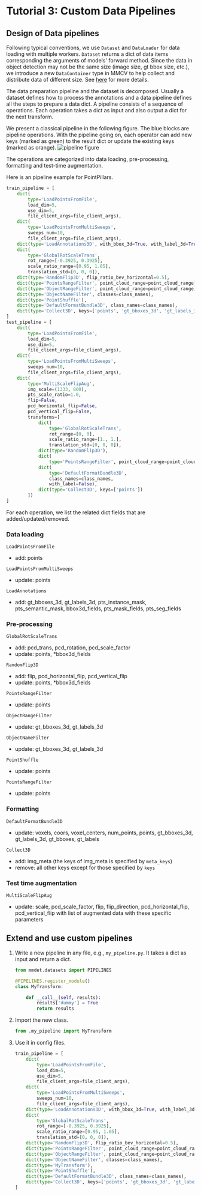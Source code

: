 # Tutorial 3: Custom Data Pipelines

## Design of Data pipelines

Following typical conventions, we use `Dataset` and `DataLoader` for data loading
with multiple workers. `Dataset` returns a dict of data items corresponding
the arguments of models' forward method.
Since the data in object detection may not be the same size (image size, gt bbox size, etc.),
we introduce a new `DataContainer` type in MMCV to help collect and distribute
data of different size.
See [here](https://github.com/open-mmlab/mmcv/blob/master/mmcv/parallel/data_container.py) for more details.

The data preparation pipeline and the dataset is decomposed. Usually a dataset
defines how to process the annotations and a data pipeline defines all the steps to prepare a data dict.
A pipeline consists of a sequence of operations. Each operation takes a dict as input and also output a dict for the next transform.

We present a classical pipeline in the following figure. The blue blocks are pipeline operations. With the pipeline going on, each operator can add new keys (marked as green) to the result dict or update the existing keys (marked as orange).
![pipeline figure](../../demo/data_pipeline.png)

The operations are categorized into data loading, pre-processing, formatting and test-time augmentation.

Here is an pipeline example for PointPillars.

```python
train_pipeline = [
    dict(
        type='LoadPointsFromFile',
        load_dim=5,
        use_dim=5,
        file_client_args=file_client_args),
    dict(
        type='LoadPointsFromMultiSweeps',
        sweeps_num=10,
        file_client_args=file_client_args),
    dict(type='LoadAnnotations3D', with_bbox_3d=True, with_label_3d=True),
    dict(
        type='GlobalRotScaleTrans',
        rot_range=[-0.3925, 0.3925],
        scale_ratio_range=[0.95, 1.05],
        translation_std=[0, 0, 0]),
    dict(type='RandomFlip3D', flip_ratio_bev_horizontal=0.5),
    dict(type='PointsRangeFilter', point_cloud_range=point_cloud_range),
    dict(type='ObjectRangeFilter', point_cloud_range=point_cloud_range),
    dict(type='ObjectNameFilter', classes=class_names),
    dict(type='PointShuffle'),
    dict(type='DefaultFormatBundle3D', class_names=class_names),
    dict(type='Collect3D', keys=['points', 'gt_bboxes_3d', 'gt_labels_3d'])
]
test_pipeline = [
    dict(
        type='LoadPointsFromFile',
        load_dim=5,
        use_dim=5,
        file_client_args=file_client_args),
    dict(
        type='LoadPointsFromMultiSweeps',
        sweeps_num=10,
        file_client_args=file_client_args),
    dict(
        type='MultiScaleFlipAug',
        img_scale=(1333, 800),
        pts_scale_ratio=1.0,
        flip=False,
        pcd_horizontal_flip=False,
        pcd_vertical_flip=False,
        transforms=[
            dict(
                type='GlobalRotScaleTrans',
                rot_range=[0, 0],
                scale_ratio_range=[1., 1.],
                translation_std=[0, 0, 0]),
            dict(type='RandomFlip3D'),
            dict(
                type='PointsRangeFilter', point_cloud_range=point_cloud_range),
            dict(
                type='DefaultFormatBundle3D',
                class_names=class_names,
                with_label=False),
            dict(type='Collect3D', keys=['points'])
        ])
]
```

For each operation, we list the related dict fields that are added/updated/removed.

### Data loading

`LoadPointsFromFile`
- add: points

`LoadPointsFromMultiSweeps`
- update: points

`LoadAnnotations`
- add: gt_bboxes_3d, gt_labels_3d, pts_instance_mask, pts_semantic_mask, bbox3d_fields, pts_mask_fields, pts_seg_fields

### Pre-processing

`GlobalRotScaleTrans`
- add: pcd_trans, pcd_rotation, pcd_scale_factor
- update: points, *bbox3d_fields

`RandomFlip3D`
- add: flip, pcd_horizontal_flip, pcd_vertical_flip
- update: points, *bbox3d_fields

`PointsRangeFilter`
- update: points

`ObjectRangeFilter`
- update: gt_bboxes_3d, gt_labels_3d

`ObjectNameFilter`
- update: gt_bboxes_3d, gt_labels_3d

`PointShuffle`
- update: points

`PointsRangeFilter`
- update: points

### Formatting

`DefaultFormatBundle3D`
- update: voxels, coors, voxel_centers, num_points, points, gt_bboxes_3d, gt_labels_3d, gt_bboxes, gt_labels

`Collect3D`
- add: img_meta (the keys of img_meta is specified by `meta_keys`)
- remove: all other keys except for those specified by `keys`

### Test time augmentation

`MultiScaleFlipAug`
- update: scale, pcd_scale_factor, flip, flip_direction, pcd_horizontal_flip, pcd_vertical_flip with list of augmented data with these specific parameters

## Extend and use custom pipelines

1. Write a new pipeline in any file, e.g., `my_pipeline.py`. It takes a dict as input and return a dict.

    ```python
    from mmdet.datasets import PIPELINES

    @PIPELINES.register_module()
    class MyTransform:

        def __call__(self, results):
            results['dummy'] = True
            return results
    ```

2. Import the new class.

    ```python
    from .my_pipeline import MyTransform
    ```

3. Use it in config files.

    ```python
    train_pipeline = [
        dict(
            type='LoadPointsFromFile',
            load_dim=5,
            use_dim=5,
            file_client_args=file_client_args),
        dict(
            type='LoadPointsFromMultiSweeps',
            sweeps_num=10,
            file_client_args=file_client_args),
        dict(type='LoadAnnotations3D', with_bbox_3d=True, with_label_3d=True),
        dict(
            type='GlobalRotScaleTrans',
            rot_range=[-0.3925, 0.3925],
            scale_ratio_range=[0.95, 1.05],
            translation_std=[0, 0, 0]),
        dict(type='RandomFlip3D', flip_ratio_bev_horizontal=0.5),
        dict(type='PointsRangeFilter', point_cloud_range=point_cloud_range),
        dict(type='ObjectRangeFilter', point_cloud_range=point_cloud_range),
        dict(type='ObjectNameFilter', classes=class_names),
        dict(type='MyTransform'),
        dict(type='PointShuffle'),
        dict(type='DefaultFormatBundle3D', class_names=class_names),
        dict(type='Collect3D', keys=['points', 'gt_bboxes_3d', 'gt_labels_3d'])
    ]
    ```
